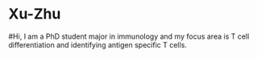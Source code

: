 # Xu-Zhu
#Hi, I am a PhD student major in immunology and my focus area is T cell differentiation and identifying antigen specific T cells.
